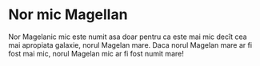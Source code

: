 # Nor mic Magellan

Nor Magelanic mic este numit asa doar pentru ca este mai mic decît cea mai
apropiata galaxie, norul Magelan mare. Daca norul Magelan mare ar fi fost mai
mic, norul Magelan mic ar fi fost numit mare!
